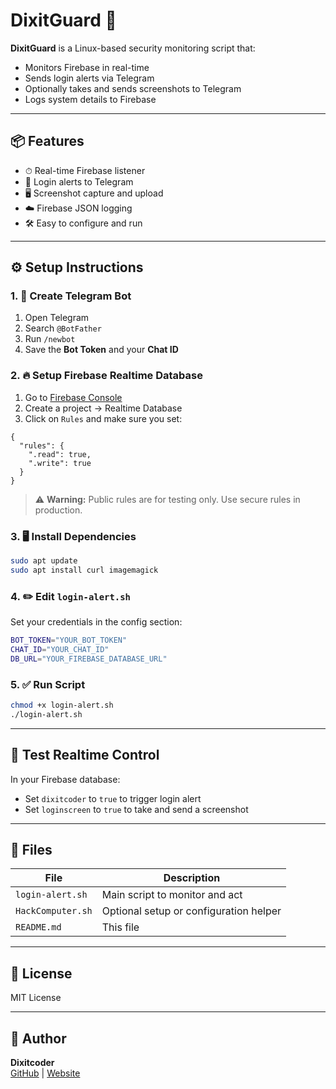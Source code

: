 
# DixitGuard 🔐

**DixitGuard** is a Linux-based security monitoring script that:
- Monitors Firebase in real-time
- Sends login alerts via Telegram
- Optionally takes and sends screenshots to Telegram
- Logs system details to Firebase

---

## 📦 Features

- ⏱ Real-time Firebase listener
- 🔔 Login alerts to Telegram
- 🖥 Screenshot capture and upload
- ☁️ Firebase JSON logging
- 🛠 Easy to configure and run

---

## ⚙️ Setup Instructions

### 1. 🔐 Create Telegram Bot
1. Open Telegram
2. Search `@BotFather`
3. Run `/newbot`
4. Save the **Bot Token** and your **Chat ID**

### 2. 🔥 Setup Firebase Realtime Database
1. Go to [Firebase Console](https://console.firebase.google.com/)
2. Create a project → Realtime Database
3. Click on `Rules` and make sure you set:
```
{
  "rules": {
    ".read": true,
    ".write": true
  }
}
```

> ⚠️ **Warning:** Public rules are for testing only. Use secure rules in production.

### 3. 🖥 Install Dependencies
```bash
sudo apt update
sudo apt install curl imagemagick
```

### 4. ✏️ Edit `login-alert.sh`
Set your credentials in the config section:

```bash
BOT_TOKEN="YOUR_BOT_TOKEN"
CHAT_ID="YOUR_CHAT_ID"
DB_URL="YOUR_FIREBASE_DATABASE_URL"
```

### 5. ✅ Run Script
```bash
chmod +x login-alert.sh
./login-alert.sh
```

---

## 🧪 Test Realtime Control
In your Firebase database:
- Set `dixitcoder` to `true` to trigger login alert
- Set `loginscreen` to `true` to take and send a screenshot

---

## 📂 Files

| File            | Description                                |
|-----------------|--------------------------------------------|
| `login-alert.sh`| Main script to monitor and act             |
| `HackComputer.sh`| Optional setup or configuration helper    |
| `README.md`     | This file                                   |

---

## 📄 License

MIT License

---

## 👤 Author

**Dixitcoder**  
[GitHub](https://github.com/dixitcoder) | [Website](https://dixitcoder-tools-ai.web.app)
